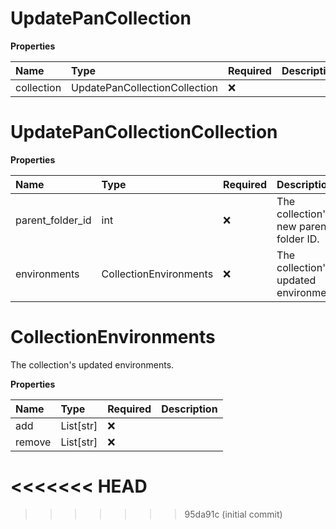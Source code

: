 # UpdatePanCollection

**Properties**

| Name       | Type                          | Required | Description |
| :--------- | :---------------------------- | :------- | :---------- |
| collection | UpdatePanCollectionCollection | ❌       |             |

# UpdatePanCollectionCollection

**Properties**

| Name             | Type                   | Required | Description                            |
| :--------------- | :--------------------- | :------- | :------------------------------------- |
| parent_folder_id | int                    | ❌       | The collection's new parent folder ID. |
| environments     | CollectionEnvironments | ❌       | The collection's updated environments. |

# CollectionEnvironments

The collection's updated environments.

**Properties**

| Name   | Type      | Required | Description |
| :----- | :-------- | :------- | :---------- |
| add    | List[str] | ❌       |             |
| remove | List[str] | ❌       |             |
<<<<<<< HEAD
=======

<!-- This file was generated by liblab | https://liblab.com/ -->
>>>>>>> 95da91c (initial commit)

